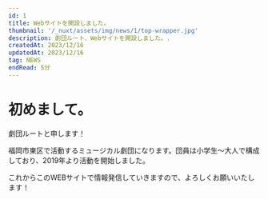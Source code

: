 ```yaml
---
id: 1
title: Webサイトを開設しました。
thumbnail: '/_nuxt/assets/img/news/1/top-wrapper.jpg'
description: 劇団ルート、Webサイトを開設しました。.
createdAt: 2023/12/16
updatedAt: 2023/12/16
tag: NEWS
endRead: 5分
---
```

# 初めまして。
劇団ルートと申します！

福岡市東区で活動するミュージカル劇団になります。団員は小学生〜大人で構成しており、2019年より活動を開始しました。

これからこのWEBサイトで情報発信していきますので、よろしくお願いいたします！
